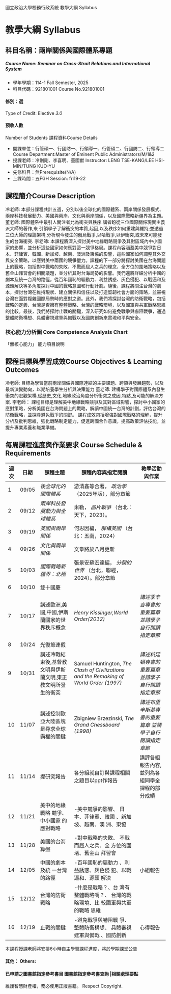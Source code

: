 國立政治大學校務行政系統 教學大綱 Syllabus
# 教學大綱 Syllabus
##  科目名稱：兩岸關係與國際體系專題
#####  Course Name: Seminar on Cross-Strait Relations and International System
  * 學年學期：114-1 Fall Semester, 2025 
  * 科目代碼：921801001 Course No.921801001
#### 修別：選
Type of Credit: Elective 
_3.0_
#### 預收人數
Number of Students
課程資料Course Details
  * 開課單位：行管碩一、行國防一、行領導一、行管碩二、行國防二、行領導二 Course Department:Master of Eminent Public Administrators/M/1&2 
  * 授課老師：冷則剛、李喜明、董國猷 Instructor: LENG TSE-KANG/LEE HSI-MIN/TUNG KUO-YU 
  * 先修科目：無Prerequisite(N/A)
  * 上課時間：五FGH Session: fri19-22
##  課程簡介Course Description
冷老師:
本部分課程共計五週，分別以後全球化的國際體系、兩岸關係發展模式、兩岸科技發展動力、美國與兩岸、文化與兩岸關係，以及國際戰略新疆界為主題。
董老師:
國際體系中最引人關注者允為衝突與秩序.講者盼從三位國際關係現實主義派大師的著作,來 引領學子了解衝突的本質,起因,以及秩序如何重建與維持;並透過三位大師的理論架構,分析現今發生的俄烏戰爭,以哈戰爭,以伊衝突,或未來可能發生的台海衝突.
李老師:
本課程將深入探討美中地緣戰略競爭及其對區域內中小國家的影響，並分析這些國家如何應對這一競爭格局。課程內容涵蓋美中競爭對日本、菲律賓、韓國、新加坡、越南、澳洲及東協的影響，這些國家如何調整其外交與安全策略，以應對美中兩國的競爭壓力。課程的下一部分將探討美國在台海問題上的戰略，包括對中戰略的失敗、不戰而屈人之兵的理念、全方位的圍堵策略以及舊金山拜習會的相關議題，並分析其對台海局勢的影響。我們還將詳細分析中國的劇本及統一台灣的路徑，從百年國恥的驅動力、利益誘惑、灰色侵犯、以戰逼和及源頭解決等多角度探討中國的戰略意圖和行動計劃。隨後，課程將關注台灣的劇本，探討台灣在維持現狀、建立關係和信任以及打造堅韌社會方面的策略，並審視台灣在面對複雜國際局勢時的應對之道。此外，我們將探討台灣的防衛戰略，包括戰略的定義、台灣是否擁有整體戰略、台灣的戰略環境，以及國軍與共軍戰略思維的比較。最後，我們將探討止戰的關鍵，深入研究如何避免戰爭與嚇阻戰爭，通過整體防衛構想、具體審視建軍與備戰以及國防創新來實現和平與安全。
###  核心能力分析圖 Core Competence Analysis Chart
「無核心能力」 
能力項目說明
##  課程目標與學習成效Course Objectives & Learning Outcomes 
冷老師:
目標為學習當前兩岸關係與國際連結的主要課題、跨領與發展趨勢，以及最新演變動向，以期培養學生分析與決策能力
董老師:
建構學子對國際體系內發生衝突的宏觀架構,從歷史,文化,地緣政治角度分析衝突之成因,特點,及可能的解決方案.
李老師：
課程目標是理解美中地緣戰略競爭及其對區域影響，探討中小國家的應對策略，分析美國在台海問題上的戰略，解讀中國統一台灣的計劃，評估台灣的防衛戰略，並探尋避免戰爭的關鍵。
課程成效包括增強對國際戰略的理解，提升分析及批判思維，強化戰略制定能力，促進跨國合作意識，提高政策評估技能，並提升專業素養和職業準備。
##  每周課程進度與作業要求 Course Schedule & Requirements
週次 |  日期 |  課程主題 |  課程內容與指定閱讀 |  教學活動與作業  
---|---|---|---|---  
1 |  09/05 |  _後全球化的國際體系_ |  游清鑫等合著， _政治學_ （2025年版），部分章節 |   
2 |  09/12 |  _兩岸科技發展動力與全球體系_ |  米勒， _晶片戰爭_ （台北：天下，2023）。 |   
3 |  09/19 |  _美國與兩岸關係_ |  何思因編， _解構美國_ （台北：五南，2024） |   
4 |  09/26 |  _文化與兩岸關係_ |  文章將於八月更新 |   
5 |  10/03 |  _國際戰略新疆界：北極_ |  張景安蘇宏達編， _分裂的世界_ （台北，聯經，2024）。部分章節 |   
6 |  10/10 |  雙十國慶  
7 |  10/17 |  講述歐洲,美國,中國,伊斯蘭國家的世界秩序概念 |  _Henry Kissinger,_World Order(2012)__ |  _講述季辛吉專書的重要篇章_ _並請學子自行閱讀指定章節_  
8 |  10/24 |  光復節連假  
9 |  10/31 |  講述冷戰結束後,基督教文明與伊斯蘭文明,東正教文明所發生的衝突 |  Samuel Huntington, _The Clash of Civilizations and the Remaking of World Order (1997)_ |  _講述杭廷頓專書的重要篇章_ _並請學子自行閱讀指定章節_  
10 |  11/07 |  講述控制歐亞大陸區塊是尋求全球霸權的關鍵 |  Zbigniew Brzezinski, _The Grand Chessboard (1998)_ |  _講述布里辛斯基專書的重要篇章_ _並請學子自行閱讀指定章節_  
11 |  11/14 |  提研究報告 |  各分組就自訂與課程相關之題目以ppt作報告 |  講評各組報告內容,並列為各組同學全課程的部分成績  
12 |  11/21 |  美中的地緣戰略 競爭、中小國家 的應對戰略 |  -美中競爭的影響、 日本、菲律賓、韓國 、新加坡、越南、澳 洲、東協 |   
13 |  11/28 |  美國的台海算盤 |  -對中戰略的失敗、 不戰而屈人之兵、全 方位的圍堵、舊金山 拜習會 |   
14 |  12/05 |  中國的劇本及統 一台灣的路徑 |  -百年國恥的驅動力 、利益誘惑、灰色侵 犯、以戰逼和、源頭 解決 |  小組報告  
15 |  12/12 |  台灣的防衛戰略 |  -什麼是戰略？、台 灣有整體戰略嗎？、 台灣的戰略環境、比 較國軍與共軍的戰略 思維 |   
16 |  12/19 |  止戰的關鍵 |  -避免戰爭與嚇阻戰 爭、整體防衛構想、 具體審視建軍與備戰 、國防創新 |  心得報告  
本課程授課老師將安排6小時自主學習課程進度，將於學期課堂公告
####  其他： Others:
####  已申請之圖書館指定參考書目  圖書館指定參考書查詢 |相關處理要點
維護智慧財產權，務必使用正版書籍。 Respect Copyright.